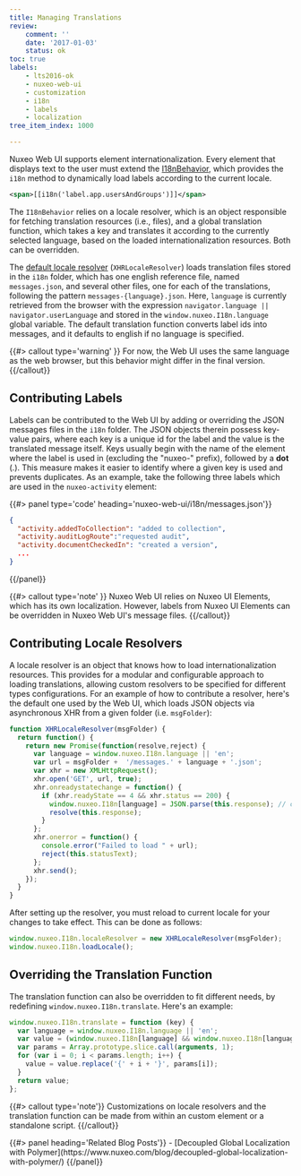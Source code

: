 ```yaml
---
title: Managing Translations
review:
    comment: ''
    date: '2017-01-03'
    status: ok
toc: true
labels:
    - lts2016-ok
    - nuxeo-web-ui
    - customization
    - i18n
    - labels
    - localization
tree_item_index: 1000

---
```


Nuxeo Web UI supports element internationalization. Every element that displays text to the user must extend the [I18nBehavior](https://github.com/nuxeo/nuxeo-ui-elements/blob/master/nuxeo-i18n-behavior.html), which provides the `i18n`
method to dynamically load labels according to the current locale.

```xml
<span>[[i18n('label.app.usersAndGroups')]]</span>
```

The `I18nBehavior` relies on a locale resolver, which is an object responsible for fetching translation resources (i.e., files),
and a global translation function, which takes a key and translates it according to the currently selected language, based
on the loaded internationalization resources. Both can be overridden.

The [default locale resolver](https://github.com/nuxeo/nuxeo-ui-elements/blob/master/nuxeo-i18n.js) (`XHRLocaleResolver`)
loads translation files stored in the `i18n` folder, which has one english reference file, named `messages.json`, and
several other files, one for each of the translations, following the pattern `messages-{language}.json`. Here, `language`
is currently retrieved from the browser with the expression `navigator.language || navigator.userLanguage` and stored in the
`window.nuxeo.I18n.language` global variable. The default translation function converts label ids into messages, and it
defaults to english if no language is specified.

{{#> callout type='warning' }}
For now, the Web UI uses the same language as the web browser, but this behavior might differ in the final version.
{{/callout}}

## Contributing Labels

Labels can be contributed to the Web UI by adding or overriding the JSON messages files in the `i18n` folder. The JSON
objects therein possess key-value pairs, where each key is a unique id for the label and the value is the translated
message itself. Keys usually begin with the name of the element where the label is used in (excluding the "nuxeo-" prefix),
followed by a **dot** (.). This measure makes it easier to identify where a given key is used and prevents duplicates.
As an example, take the following three labels which are used in the `nuxeo-activity` element:

{{#> panel type='code' heading='nuxeo-web-ui/i18n/messages.json'}}
```json
{
  "activity.addedToCollection": "added to collection",
  "activity.auditLogRoute":"requested audit",
  "activity.documentCheckedIn": "created a version",
  ...
}
```
{{/panel}}

{{#> callout type='note' }}
Nuxeo Web UI relies on Nuxeo UI Elements, which has its own localization. However, labels from Nuxeo UI Elements can
be overridden in Nuxeo Web UI's message files.
{{/callout}}

## Contributing Locale Resolvers

A locale resolver is an object that knows how to load internationalization resources. This provides for a modular and
configurable approach to loading translations, allowing custom resolvers to be specified for different types
configurations. For an example of how to contribute a resolver, here's the default one used by the Web UI, which loads
JSON objects via asynchronous XHR from a given folder (i.e. `msgFolder`):

```JavaScript
function XHRLocaleResolver(msgFolder) {
  return function() {
    return new Promise(function(resolve,reject) {
      var language = window.nuxeo.I18n.language || 'en';
      var url = msgFolder +  '/messages.' + language + '.json';
      var xhr = new XMLHttpRequest();
      xhr.open('GET', url, true);
      xhr.onreadystatechange = function() {
        if (xhr.readyState == 4 && xhr.status == 200) {
          window.nuxeo.I18n[language] = JSON.parse(this.response); // cache this locale.
          resolve(this.response);
        }
      };
      xhr.onerror = function() {
        console.error("Failed to load " + url);
        reject(this.statusText);
      };
      xhr.send();
    });
  }
}
```

After setting up the resolver, you must reload to current locale for your changes to take effect. This can be done as
follows:

```JavaScript
window.nuxeo.I18n.localeResolver = new XHRLocaleResolver(msgFolder);
window.nuxeo.I18n.loadLocale();
```

## Overriding the Translation Function

The translation function can also be overridden to fit different needs, by redefining `window.nuxeo.I18n.translate`.
Here's an example:

```JavaScript
window.nuxeo.I18n.translate = function (key) {
  var language = window.nuxeo.I18n.language || 'en';
  var value = (window.nuxeo.I18n[language] && window.nuxeo.I18n[language][key]) || key;
  var params = Array.prototype.slice.call(arguments, 1);
  for (var i = 0; i < params.length; i++) {
    value = value.replace('{' + i + '}', params[i]);
  }
  return value;
};
```

{{#> callout type='note'}}
Customizations on locale resolvers and the translation function can be made from within an custom element or a standalone script.
{{/callout}}

<div class="row" data-equalizer data-equalize-on="medium"><div class="column medium-6">{{#> panel heading='Related Blog Posts'}}
- [Decoupled Global Localization with Polymer](https://www.nuxeo.com/blog/decoupled-global-localization-with-polymer/)
{{/panel}}</div></div>
